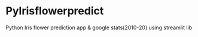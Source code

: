 # PyIrisflowerpredict
Python Iris flower prediction app &amp; google stats(2010-20) using streamlit lib

